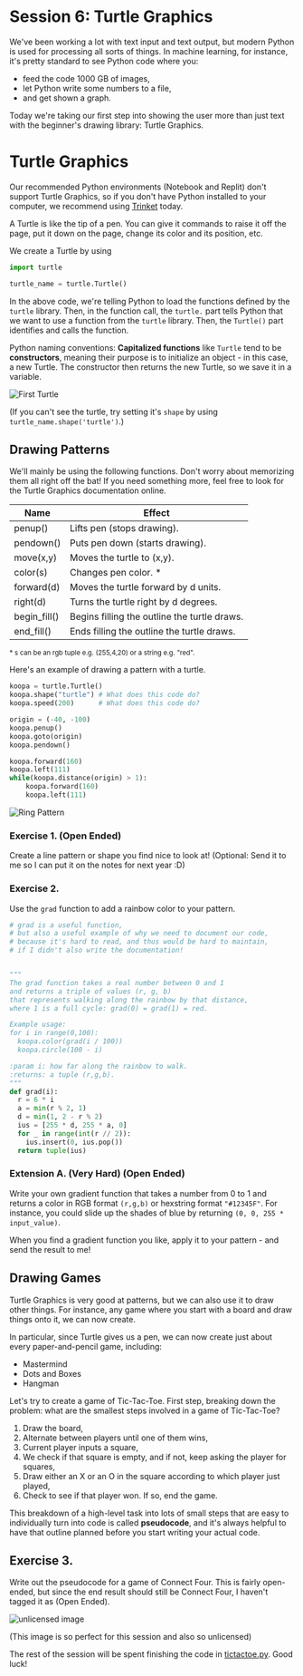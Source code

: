 # Session 6: Turtle Graphics

We've been working a lot with text input and text output, but modern Python is used for processing all sorts of things. In machine learning, for instance, it's pretty standard to see Python code where you:
- feed the code 1000 GB of images, 
- let Python write some numbers to a file, 
- and get shown a graph.

Today we're taking our first step into showing the user more than just text with the beginner's drawing library: Turtle Graphics.

<!-- Explain what a library is at this point -->

# Turtle Graphics
Our recommended Python environments (Notebook and Replit) don't support Turtle Graphics, so if you don't have Python installed to your computer, we recommend using [Trinket](https://trinket.io/turtle) today.

A Turtle is like the tip of a pen. You can give it commands to raise it off the page, put it down on the page, change its color and its position, etc.

We create a Turtle by using
```python
import turtle

turtle_name = turtle.Turtle()
```
In the above code, we're telling Python to load the functions defined by the `turtle` library. Then, in the function call, the `turtle.` part tells Python that we want to use a function from the `turtle` library. Then, the `Turtle()` part identifies and calls the function.

Python naming conventions: **Capitalized functions** like `Turtle` tend to be **constructors**, meaning their purpose is to initialize an object - in this case, a new Turtle. The constructor then returns the new Turtle, so we save it in a variable.

![First Turtle](assets/first_turtle.png)

(If you can't see the turtle, try setting it's `shape` by using `turtle_name.shape('turtle')`.)

## Drawing Patterns

We'll mainly be using the following functions. Don't worry about memorizing them all right off the bat! If you need something more, feel free to look for the Turtle Graphics documentation online.

| Name      | Effect                          |
|-----------|---------------------------------|
| penup()   | Lifts pen (stops drawing).      |
| pendown() | Puts pen down (starts drawing). |
| move(x,y) | Moves the turtle to (x,y).      |
| color(s)  | Changes pen color. *            |
| forward(d)   | Moves the turtle forward by d units.         |
| right(d)     | Turns the turtle right by d degrees.         |
| begin_fill() | Begins filling the outline the turtle draws. |
| end_fill()   | Ends filling the outline the turtle draws.   |

<sup>* s can be an rgb tuple e.g. (255,4,20) or a string e.g. "red".</sup>

Here's an example of drawing a pattern with a turtle.
```python
koopa = turtle.Turtle()
koopa.shape("turtle") # What does this code do?
koopa.speed(200)      # What does this code do?

origin = (-40, -100)
koopa.penup()
koopa.goto(origin)
koopa.pendown()

koopa.forward(160)
koopa.left(111)
while(koopa.distance(origin) > 1):
    koopa.forward(160)
    koopa.left(111)
```

![Ring Pattern](assets/ring.png)

### Exercise 1. (Open Ended)
Create a line pattern or shape you find nice to look at!
(Optional: Send it to me so I can put it on the notes for next year :D)

### Exercise 2.
Use the `grad` function to add a rainbow color to your pattern.

```python
# grad is a useful function,
# but also a useful example of why we need to document our code,
# because it's hard to read, and thus would be hard to maintain,
# if I didn't also write the documentation!


""" 
The grad function takes a real number between 0 and 1
and returns a triple of values (r, g, b)
that represents walking along the rainbow by that distance, 
where 1 is a full cycle: grad(0) = grad(1) = red.

Example usage:
for i in range(0,100):
  koopa.color(grad(i / 100))
  koopa.circle(100 - i)

:param i: how far along the rainbow to walk. 
:returns: a tuple (r,g,b).
"""
def grad(i):
  r = 6 * i
  a = min(r % 2, 1)
  d = min(1, 2 - r % 2)
  ius = [255 * d, 255 * a, 0]
  for _ in range(int(r // 2)):
    ius.insert(0, ius.pop())
  return tuple(ius)
```

### Extension A. (Very Hard) (Open Ended)
Write your own gradient function that takes a number from 0 to 1 and returns a color in RGB format `(r,g,b)` or hexstring format `"#12345F"`. For instance, you could slide up the shades of blue by returning `(0, 0, 255 * input_value)`.

When you find a gradient function you like, apply it to your pattern - and send the result to me!

## Drawing Games
Turtle Graphics is very good at patterns, but we can also use it to draw other things. For instance, any game where you start with a board and draw things onto it, we can now create. 

In particular, since Turtle gives us a pen, we can now create just about every paper-and-pencil game, including:

- Mastermind
- Dots and Boxes
- Hangman
<!-- - Connect Four
- Five in a Row -->

Let's try to create a game of Tic-Tac-Toe. First step, breaking down the problem: what are the smallest steps involved in a game of Tic-Tac-Toe?

1. Draw the board,
2. Alternate between players until one of them wins,
3. Current player inputs a square,
4. We check if that square is empty, and if not, keep asking the player for squares,
5. Draw either an X or an O in the square according to which player just played,
6. Check to see if that player won. If so, end the game.

This breakdown of a high-level task into lots of small steps that are easy to individually turn into code is called **pseudocode**, and it's always helpful to have that outline planned before you start writing your actual code.


## Exercise 3.
Write out the pseudocode for a game of Connect Four. This is fairly open-ended, but since the end result should still be Connect Four, I haven't tagged it as (Open Ended).

![unlicensed image](assets/perfect.jpg)

(This image is so perfect for this session and also so unlicensed)

The rest of the session will be spent finishing the code in [tictactoe.py](tictactoe.py). Good luck!